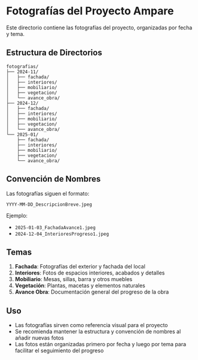 # Fotografías del Proyecto Ampare

Este directorio contiene las fotografías del proyecto, organizadas por fecha y tema.

## Estructura de Directorios

```
fotografias/
├── 2024-11/
│   ├── fachada/
│   ├── interiores/
│   ├── mobiliario/
│   ├── vegetacion/
│   └── avance_obra/
├── 2024-12/
│   ├── fachada/
│   ├── interiores/
│   ├── mobiliario/
│   ├── vegetacion/
│   └── avance_obra/
└── 2025-01/
    ├── fachada/
    ├── interiores/
    ├── mobiliario/
    ├── vegetacion/
    └── avance_obra/
```

## Convención de Nombres

Las fotografías siguen el formato:
```
YYYY-MM-DD_DescripcionBreve.jpeg
```

Ejemplo:
- `2025-01-03_FachadaAvance1.jpeg`
- `2024-12-04_InterioresProgreso1.jpeg`

## Temas

1. **Fachada**: Fotografías del exterior y fachada del local
2. **Interiores**: Fotos de espacios interiores, acabados y detalles
3. **Mobiliario**: Mesas, sillas, barra y otros muebles
4. **Vegetación**: Plantas, macetas y elementos naturales
5. **Avance Obra**: Documentación general del progreso de la obra

## Uso

- Las fotografías sirven como referencia visual para el proyecto
- Se recomienda mantener la estructura y convención de nombres al añadir nuevas fotos
- Las fotos están organizadas primero por fecha y luego por tema para facilitar el seguimiento del progreso 
